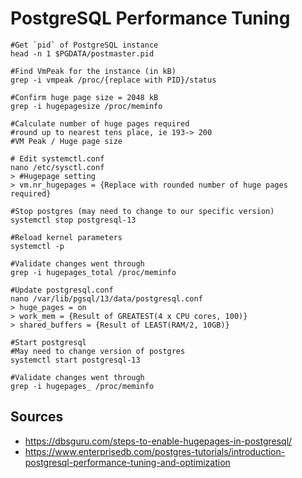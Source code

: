 # PostgreSQL Performance Tuning

```
#Get `pid` of PostgreSQL instance
head -n 1 $PGDATA/postmaster.pid

#Find VmPeak for the instance (in kB)
grep -i vmpeak /proc/{replace with PID}/status

#Confirm huge page size = 2048 kB
grep -i hugepagesize /proc/meminfo

#Calculate number of huge pages required 
#round up to nearest tens place, ie 193-> 200
#VM Peak / Huge page size 

# Edit systemctl.conf
nano /etc/sysctl.conf
> #Hugepage setting
> vm.nr_hugepages = {Replace with rounded number of huge pages required} 

#Stop postgres (may need to change to our specific version)
systemctl stop postgresql-13

#Reload kernel parameters
systemctl -p

#Validate changes went through
grep -i hugepages_total /proc/meminfo

#Update postgresql.conf
nano /var/lib/pgsql/13/data/postgresql.conf
> huge_pages = on
> work_mem = {Result of GREATEST(4 x CPU cores, 100)}
> shared_buffers = {Result of LEAST(RAM/2, 10GB)}

#Start postgresql
#May need to change version of postgres
systemctl start postgresql-13

#Validate changes went through
grep -i hugepages_ /proc/meminfo
```

 ## Sources
* https://dbsguru.com/steps-to-enable-hugepages-in-postgresql/
* https://www.enterprisedb.com/postgres-tutorials/introduction-postgresql-performance-tuning-and-optimization
